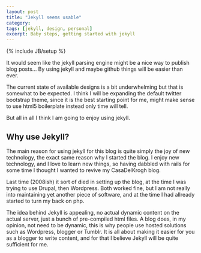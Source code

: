 ```yaml
---
layout: post
title: "Jekyll seems usable"
category: 
tags: [jekyll, design, personal]
excerpt: Baby steps, getting started with jekyll
---
```

{% include JB/setup %}

It would seem like the jekyll parsing engine might be a nice way to publish blog posts... By using jekyll and maybe github things will be easier than ever.

The current state of available designs is a bit underwhelming but that is somewhat to be expected. I think I will be expanding the default twitter bootstrap theme, since it is the best starting point for me, might make sense to use html5 boilerplate instead only time will tell.

But all in all I think I am going to enjoy using jekyll.

<!--more-->

Why use Jekyll?
---------------

The main reason for using jekyll for this blog is quite simply the joy of new technology, the exact same reason why I started the blog. I enjoy new technology, and I love to learn new things, so having dabbled with rails for some time I thought I wanted to revive my CasaDelKrogh blog. 

Last time (2008ish) it sort of died in setting up the blog, at the time I was trying to use Drupal, then Wordpress. Both worked fine, but I am not really into maintaining yet another piece of software, and at the time I had allready started to turn my back on php. 

The idea behind Jekyll is appealing, no actual dynamic content on the actual server, just a bunch of pre-compiled html files. A blog does, in my opinion, not need to be dynamic, this is why people use hosted solutions such as Wordpress, blogger or Tumblr. It is all about making it easier for you as a blogger to write content, and for that I believe Jekyll will be quite sufficient for me.
